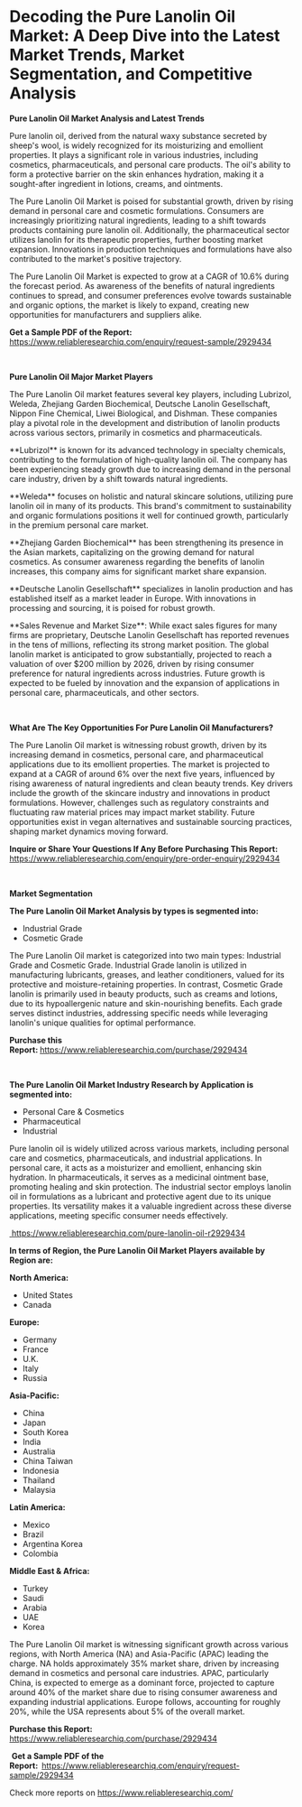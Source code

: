 <p><h1>Decoding the Pure Lanolin Oil Market: A Deep Dive into the Latest Market Trends, Market Segmentation, and Competitive Analysis</h1></p><p><strong>Pure Lanolin Oil Market Analysis and Latest Trends</strong></p>
<p><p>Pure lanolin oil, derived from the natural waxy substance secreted by sheep's wool, is widely recognized for its moisturizing and emollient properties. It plays a significant role in various industries, including cosmetics, pharmaceuticals, and personal care products. The oil's ability to form a protective barrier on the skin enhances hydration, making it a sought-after ingredient in lotions, creams, and ointments.</p><p>The Pure Lanolin Oil Market is poised for substantial growth, driven by rising demand in personal care and cosmetic formulations. Consumers are increasingly prioritizing natural ingredients, leading to a shift towards products containing pure lanolin oil. Additionally, the pharmaceutical sector utilizes lanolin for its therapeutic properties, further boosting market expansion. Innovations in production techniques and formulations have also contributed to the market's positive trajectory.</p><p>The Pure Lanolin Oil Market is expected to grow at a CAGR of 10.6% during the forecast period. As awareness of the benefits of natural ingredients continues to spread, and consumer preferences evolve towards sustainable and organic options, the market is likely to expand, creating new opportunities for manufacturers and suppliers alike.</p></p>
<p><strong>Get a Sample PDF of the Report:&nbsp;</strong> <a href="https://www.reliableresearchiq.com/enquiry/request-sample/2929434?utm_campaign=2291&utm_medium=2&utm_source=Github&utm_content=ia&utm_term=12032025&utm_id=pure-lanolin-oil">https://www.reliableresearchiq.com/enquiry/request-sample/2929434</a></p>
<p>&nbsp;</p>
<p><strong>Pure Lanolin Oil Major Market Players</strong></p>
<p><p>The Pure Lanolin Oil market features several key players, including Lubrizol, Weleda, Zhejiang Garden Biochemical, Deutsche Lanolin Gesellschaft, Nippon Fine Chemical, Liwei Biological, and Dishman. These companies play a pivotal role in the development and distribution of lanolin products across various sectors, primarily in cosmetics and pharmaceuticals.</p><p>**Lubrizol** is known for its advanced technology in specialty chemicals, contributing to the formulation of high-quality lanolin oil. The company has been experiencing steady growth due to increasing demand in the personal care industry, driven by a shift towards natural ingredients.</p><p>**Weleda** focuses on holistic and natural skincare solutions, utilizing pure lanolin oil in many of its products. This brand's commitment to sustainability and organic formulations positions it well for continued growth, particularly in the premium personal care market.</p><p>**Zhejiang Garden Biochemical** has been strengthening its presence in the Asian markets, capitalizing on the growing demand for natural cosmetics. As consumer awareness regarding the benefits of lanolin increases, this company aims for significant market share expansion.</p><p>**Deutsche Lanolin Gesellschaft** specializes in lanolin production and has established itself as a market leader in Europe. With innovations in processing and sourcing, it is poised for robust growth.</p><p>**Sales Revenue and Market Size**: While exact sales figures for many firms are proprietary, Deutsche Lanolin Gesellschaft has reported revenues in the tens of millions, reflecting its strong market position. The global lanolin market is anticipated to grow substantially, projected to reach a valuation of over $200 million by 2026, driven by rising consumer preference for natural ingredients across industries. Future growth is expected to be fueled by innovation and the expansion of applications in personal care, pharmaceuticals, and other sectors.</p></p>
<p>&nbsp;</p>
<p><strong>What Are The Key Opportunities For Pure Lanolin Oil Manufacturers?</strong></p>
<p><p>The Pure Lanolin Oil market is witnessing robust growth, driven by its increasing demand in cosmetics, personal care, and pharmaceutical applications due to its emollient properties. The market is projected to expand at a CAGR of around 6% over the next five years, influenced by rising awareness of natural ingredients and clean beauty trends. Key drivers include the growth of the skincare industry and innovations in product formulations. However, challenges such as regulatory constraints and fluctuating raw material prices may impact market stability. Future opportunities exist in vegan alternatives and sustainable sourcing practices, shaping market dynamics moving forward.</p></p>
<p><strong>Inquire or Share Your Questions If Any Before Purchasing This Report:</strong> <a href="https://www.reliableresearchiq.com/enquiry/pre-order-enquiry/2929434?utm_campaign=2291&utm_medium=2&utm_source=Github&utm_content=ia&utm_term=12032025&utm_id=pure-lanolin-oil">https://www.reliableresearchiq.com/enquiry/pre-order-enquiry/2929434</a></p>
<p>&nbsp;</p>
<p><strong>Market Segmentation</strong></p>
<p><strong>The Pure Lanolin Oil Market Analysis by types is segmented into:</strong></p>
<p><ul><li>Industrial Grade</li><li>Cosmetic Grade</li></ul></p>
<p><p>The Pure Lanolin Oil market is categorized into two main types: Industrial Grade and Cosmetic Grade. Industrial Grade lanolin is utilized in manufacturing lubricants, greases, and leather conditioners, valued for its protective and moisture-retaining properties. In contrast, Cosmetic Grade lanolin is primarily used in beauty products, such as creams and lotions, due to its hypoallergenic nature and skin-nourishing benefits. Each grade serves distinct industries, addressing specific needs while leveraging lanolin's unique qualities for optimal performance.</p></p>
<p><strong>Purchase this Report:&nbsp;</strong><a href="https://www.reliableresearchiq.com/purchase/2929434?utm_campaign=2291&utm_medium=2&utm_source=Github&utm_content=ia&utm_term=12032025&utm_id=pure-lanolin-oil">https://www.reliableresearchiq.com/purchase/2929434</a></p>
<p>&nbsp;</p>
<p><strong>The Pure Lanolin Oil Market Industry Research by Application is segmented into:</strong></p>
<p><ul><li>Personal Care & Cosmetics</li><li>Pharmaceutical</li><li>Industrial</li></ul></p>
<p><p>Pure lanolin oil is widely utilized across various markets, including personal care and cosmetics, pharmaceuticals, and industrial applications. In personal care, it acts as a moisturizer and emollient, enhancing skin hydration. In pharmaceuticals, it serves as a medicinal ointment base, promoting healing and skin protection. The industrial sector employs lanolin oil in formulations as a lubricant and protective agent due to its unique properties. Its versatility makes it a valuable ingredient across these diverse applications, meeting specific consumer needs effectively.</p></p>
<p><a href="https://www.reliableresearchiq.com/pure-lanolin-oil-r2929434?utm_campaign=2291&utm_medium=2&utm_source=Github&utm_content=ia&utm_term=12032025&utm_id=pure-lanolin-oil">&nbsp;https://www.reliableresearchiq.com/pure-lanolin-oil-r2929434</a></p>
<p><strong>In terms of Region, the Pure Lanolin Oil Market Players available by Region are:</strong></p>
<p>
    <p> <strong> North America: </strong>
        <ul>
            <li>United States</li>
            <li>Canada</li>
        </ul>
        </p> 
    <p> <strong> Europe: </strong>
        <ul>
            <li>Germany</li>
            <li>France</li>
            <li>U.K.</li>
            <li>Italy</li>
            <li>Russia</li>
        </ul>
        </p> 
    <p> <strong> Asia-Pacific: </strong>
        <ul>
            <li>China</li>
            <li>Japan</li>
            <li>South Korea</li>
            <li>India</li>
            <li>Australia</li>
            <li>China Taiwan</li>
            <li>Indonesia</li>
            <li>Thailand</li>
            <li>Malaysia</li>
        </ul>
        </p> 
    <p> <strong> Latin America: </strong>
        <ul>
            <li>Mexico</li>
            <li>Brazil</li>
            <li>Argentina Korea</li>
            <li>Colombia</li>
        </ul>
        </p> 
    <p> <strong> Middle East & Africa: </strong>
        <ul>
            <li>Turkey</li>
            <li>Saudi</li>
            <li>Arabia</li>
            <li>UAE</li>
            <li>Korea</li>
        </ul>
    </p>
    </p>
<p><p>The Pure Lanolin Oil market is witnessing significant growth across various regions, with North America (NA) and Asia-Pacific (APAC) leading the charge. NA holds approximately 35% market share, driven by increasing demand in cosmetics and personal care industries. APAC, particularly China, is expected to emerge as a dominant force, projected to capture around 40% of the market share due to rising consumer awareness and expanding industrial applications. Europe follows, accounting for roughly 20%, while the USA represents about 5% of the overall market.</p></p>
<p><strong>Purchase this Report: </strong><a href="https://www.reliableresearchiq.com/purchase/2929434?utm_campaign=2291&utm_medium=2&utm_source=Github&utm_content=ia&utm_term=12032025&utm_id=pure-lanolin-oil">https://www.reliableresearchiq.com/purchase/2929434</a></p>
<p>&nbsp;<strong>Get a Sample PDF of the Report:&nbsp;&nbsp;</strong><a href="https://www.reliableresearchiq.com/enquiry/request-sample/2929434?utm_campaign=2291&utm_medium=2&utm_source=Github&utm_content=ia&utm_term=12032025&utm_id=pure-lanolin-oil">https://www.reliableresearchiq.com/enquiry/request-sample/2929434</a></p>
<p><strong></strong></p>
<p>Check more reports on <a href="https://www.reliableresearchiq.com/?utm_campaign=2291&utm_medium=2&utm_source=Github&utm_content=ia&utm_term=12032025&utm_id=pure-lanolin-oil">https://www.reliableresearchiq.com/</a></p>